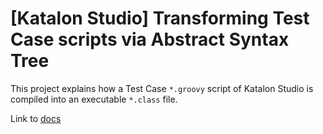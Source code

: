 # [Katalon Studio] Transforming Test Case scripts via Abstract Syntax Tree

This project explains how a Test Case `*.groovy` script of Katalon Studio is compiled into an executable `*.class` file.

Link to [docs](https://kazurayam.github.io/KS_HowTestCaseIsCompiledIntoExecutableClass/)


